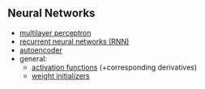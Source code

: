 ## Neural Networks
- [multilayer perceptron](../MLP/docs/mlp.md)
- [recurrent neural networks (RNN)](rnn.md)
- [autoencoder](../autoencoder/docs/autoencoder.md)
- general:
    - [activation functions](../general/docs/activation_functions.md) (+corresponding derivatives)
    - [weight initializers](../general/docs/weight_init.md)